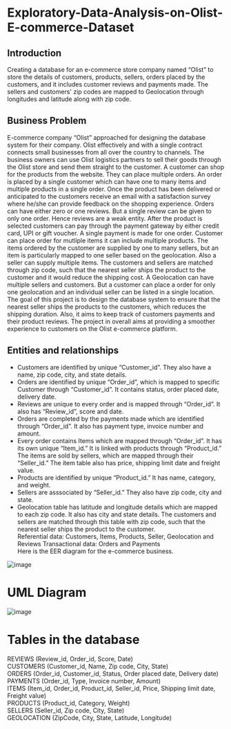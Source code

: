 # Exploratory-Data-Analysis-on-Olist-E-commerce-Dataset

## Introduction

Creating a database for an e-commerce store company named “Olist” to store the details of customers, products, sellers, orders placed by the customers, and it includes customer reviews and payments made. The sellers and customers' zip codes are mapped to Geolocation through longitudes and latitude along with zip code.

## Business Problem
E-commerce company “Olist” approached for designing the database system for their company. Olist effectively and with a single contract connects small businesses from all over the country to channels. The business owners can use Olist logistics partners to sell their goods through the Olist store and send them straight to the customer. A customer can shop for the products from the website. They can place multiple orders. An order is placed by a single customer which can have one to many items and multiple products in a single order. Once the product has been delivered or anticipated to the customers receive an email with a satisfaction survey where he/she can provide feedback on the shopping experience. Orders can have either zero or one reviews. But a single review can be given to only one order. Hence reviews are a weak entity. After the product is selected customers can pay through the payment gateway by either credit card, UPI or gift voucher. A single payment is made for one order. Customer can place order for mutliple items it can include multiple products. The items ordered by the customer are supplied by one to many sellers, but an item is particularly mapped to one seller based on the geolocation. Also a seller can supply multiple items. The customers and sellers are matched through zip code, such that the nearest seller ships the product to the customer and it would reduce the shipping cost. A Geolocation can have multiple sellers and customers. But a customer can place a order for only one geolocation and an individual seller can be listed in a single location.
The goal of this project is to design the database system to ensure that the nearest seller ships the products to the customers, which reduces the shipping duration. Also, it aims to keep track of customers payments and their product reviews. The project in overall aims at providing a smoother experience to customers on the Olist e-commerce platform.

## Entities and relationships
- Customers are identified by unique “Customer_id”. They also have a name, zip code, city, and state details.
- Orders are identified by unique “Order_id”, which is mapped to specific Customer through “Customer_id”. It contains status, order placed date, delivery date.
- Reviews are unique to every order and is mapped through “Order_id”. It also has “Review_id”, score and date.
- Orders are completed by the payments made which are identified through “Order_id”. It also has payment type, invoice number and amount.
- Every order contains Items which are mapped through “Order_id”. It has its own unique “Item_id.” It is linked with products through “Product_id.”
The items are sold by sellers, which are mapped through their “Seller_id.” The item table also has price, shipping limit date and freight value.
- Products are identified by unique “Product_id.” It has name, category, and weight.
- Sellers are asssociated by “Seller_id.” They also have zip code, city and state.
- Geolocation table has latitude and longitude details which are mapped to each zip code. It also has city and state details. The customers and sellers are matched through this table with zip code, such that the nearest seller ships the product to the customer. <br/>
Referential data: Customers, Items, Products, Seller, Geolocation and Reviews Transactional data: Orders and Payments<br/>
Here is the EER diagram for the e-commerce business.

![image](https://github.com/manvith1604/Exploratory-Data-Analysis-on-Olist-E-commerce-Dataset/assets/66794160/5e8e3af5-fa2a-49f0-9933-f224bbb407a3)

# UML Diagram
![image](https://github.com/manvith1604/Exploratory-Data-Analysis-on-Olist-E-commerce-Dataset/assets/66794160/b8eadcde-1d14-4a45-b784-74e8e4c2e0e7)

# Tables in the database

REVIEWS (Review_id, Order_id, Score, Date) <br/>
CUSTOMERS (Customer_id, Name, Zip code, City, State)<br/>
ORDERS (Order_id, Customer_id, Status, Order placed date, Delivery date)<br/>
PAYMENTS (Order_id, Type, Invoice number, Amount)<br/>
ITEMS (Item_id, Order_id, Product_id, Seller_id, Price, Shipping limit date, Freight value)<br/>
PRODUCTS (Product_id, Category, Weight)<br/>
SELLERS (Seller_id, Zip code, City, State)<br/>
GEOLOCATION (ZipCode, City, State, Latitude, Longitude)<br/>

